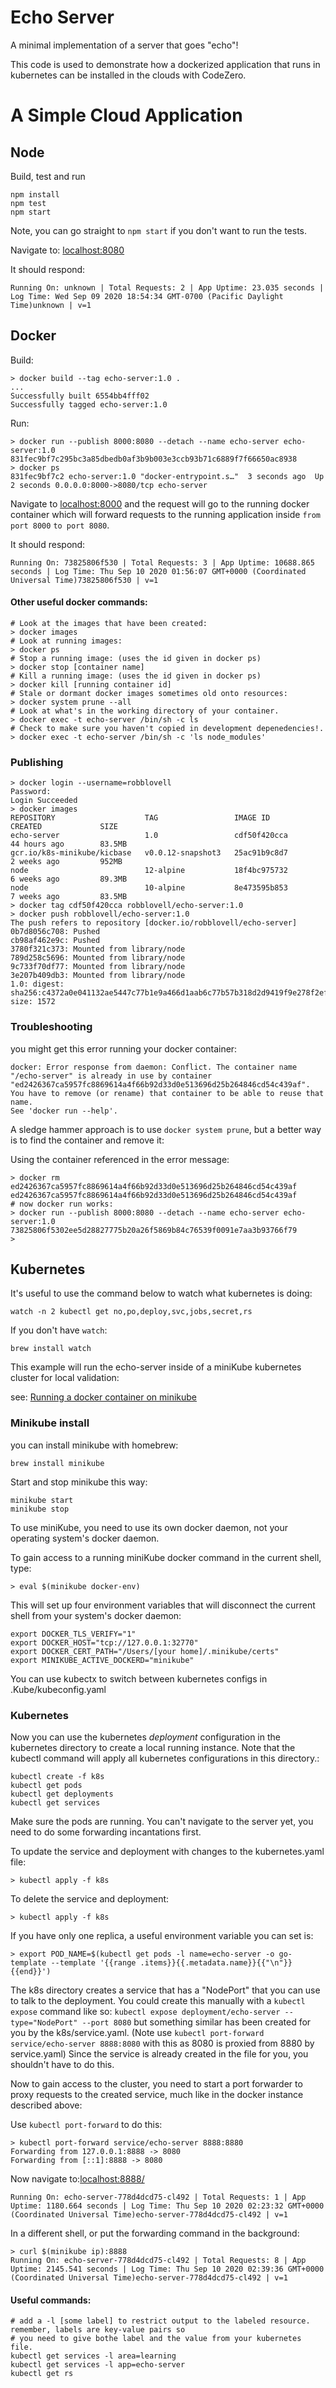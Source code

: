# Echo Server

A minimal implementation of a server that goes "echo"!

This code is used to demonstrate how a dockerized application that runs in kubernetes can be installed in the clouds with CodeZero.

# A Simple Cloud Application
## Node

Build, test and run

```
npm install
npm test
npm start
```
Note, you can go straight to `npm start` if you don't want to run the tests.

Navigate to: [localhost:8080](http://localhost:8080)

It should respond:
```
Running On: unknown | Total Requests: 2 | App Uptime: 23.035 seconds | Log Time: Wed Sep 09 2020 18:54:34 GMT-0700 (Pacific Daylight Time)unknown | v=1
```

## Docker

Build:
```
> docker build --tag echo-server:1.0 .
...
Successfully built 6554bb4fff02
Successfully tagged echo-server:1.0
```
Run:
```
> docker run --publish 8000:8080 --detach --name echo-server echo-server:1.0
831fec9bf7c295bc3a85dbedb0af3b9b003e3ccb93b71c6889f7f66650ac8938
> docker ps
831fec9bf7c2 echo-server:1.0 "docker-entrypoint.s…"  3 seconds ago  Up 2 seconds 0.0.0.0:8000->8080/tcp echo-server
```
Navigate to [localhost:8000](http://localhost:8000) and the request will go to the running docker 
container which will forward requests to the running application inside `from port 8000` `to port 8080`.

It should respond:
```
Running On: 73825806f530 | Total Requests: 3 | App Uptime: 10688.865 seconds | Log Time: Thu Sep 10 2020 01:56:07 GMT+0000 (Coordinated Universal Time)73825806f530 | v=1
```

#### Other useful docker commands:

```
# Look at the images that have been created:
> docker images
# Look at running images:
> docker ps
# Stop a running image: (uses the id given in docker ps)
> docker stop [container name]
# Kill a running image: (uses the id given in docker ps)
> docker kill [running container id]
# Stale or dormant docker images sometimes old onto resources:
> docker system prune --all
# Look at what's in the working directory of your container.
> docker exec -t echo-server /bin/sh -c ls
# Check to make sure you haven't copied in development depenedencies!.
> docker exec -t echo-server /bin/sh -c 'ls node_modules'
```
### Publishing
```
> docker login --username=robblovell 
Password: 
Login Succeeded
> docker images
REPOSITORY                    TAG                 IMAGE ID            CREATED             SIZE
echo-server                   1.0                 cdf50f420cca        44 hours ago        83.5MB
gcr.io/k8s-minikube/kicbase   v0.0.12-snapshot3   25ac91b9c8d7        2 weeks ago         952MB
node                          12-alpine           18f4bc975732        6 weeks ago         89.3MB
node                          10-alpine           8e473595b853        7 weeks ago         83.5MB
> docker tag cdf50f420cca robblovell/echo-server:1.0
> docker push robblovell/echo-server:1.0
The push refers to repository [docker.io/robblovell/echo-server]
0b7d8056c708: Pushed 
cb98af462e9c: Pushed 
3780f321c373: Mounted from library/node 
789d258c5696: Mounted from library/node 
9c733f70df77: Mounted from library/node 
3e207b409db3: Mounted from library/node 
1.0: digest: sha256:c4372a0e041132ae5447c77b1e9a466d1aab6c77b57b318d2d9419f9e278f2ef size: 1572
```
### Troubleshooting

you might get this error running your docker container:

```
docker: Error response from daemon: Conflict. The container name "/echo-server" is already in use by container "ed2426367ca5957fc8869614a4f66b92d33d0e513696d25b264846cd54c439af". You have to remove (or rename) that container to be able to reuse that name.
See 'docker run --help'.
```
A sledge hammer approach is to use `docker system prune`, but a better way is to find the container and remove it:

Using the container referenced in the error message:
```
> docker rm ed2426367ca5957fc8869614a4f66b92d33d0e513696d25b264846cd54c439af
ed2426367ca5957fc8869614a4f66b92d33d0e513696d25b264846cd54c439af
# now docker run works: 
> docker run --publish 8000:8080 --detach --name echo-server echo-server:1.0
73825806f5302ee5d28827775b20a26f5869b84c76539f0091e7aa3b93766f79
> 
```

## Kubernetes

It's useful to use the command below to watch what kubernetes is doing:
```
watch -n 2 kubectl get no,po,deploy,svc,jobs,secret,rs
```

If you don't have `watch`:
```
brew install watch
```

This example will run the echo-server inside of a miniKube kubernetes cluster for local validation:

see: [Running a docker container on minikube](https://medium.com/bb-tutorials-and-thoughts/how-to-use-own-local-doker-images-with-minikube-2c1ed0b0968)

### Minikube install

you can install minikube with homebrew:
```
brew install minikube
```

Start and stop minikube this way:
```
minikube start
minikube stop
```
To use miniKube, you need to use its own docker daemon, not your operating system's docker daemon.

To gain access to a running miniKube docker command in the current shell, type:
```
> eval $(minikube docker-env)
```
This will set up four environment variables that will disconnect the current shell from your system's docker daemon:
```
export DOCKER_TLS_VERIFY="1"
export DOCKER_HOST="tcp://127.0.0.1:32770"
export DOCKER_CERT_PATH="/Users/[your home]/.minikube/certs"
export MINIKUBE_ACTIVE_DOCKERD="minikube"
```
You can use kubectx to switch between kubernetes configs in .Kube/kubeconfig.yaml
### Kubernetes

Now you can use the kubernetes *deployment* configuration in the kubernetes directory to 
create a local running instance. Note that the kubectl command will apply all kubernetes configurations
in this directory.:

```
kubectl create -f k8s
kubectl get pods
kubectl get deployments
kubectl get services
```

Make sure the pods are running. You can't navigate to the server yet, you need to do some 
forwarding incantations first.

To update the service and deployment with changes to the kubernetes.yaml file:
```
> kubectl apply -f k8s
```
To delete the service and deployment:
```
> kubectl apply -f k8s
```
If you have only one replica, a useful environment variable you can set is:
```
> export POD_NAME=$(kubectl get pods -l name=echo-server -o go-template --template '{{range .items}}{{.metadata.name}}{{"\n"}}{{end}}')
```

The k8s directory creates a service that has a "NodePort" that you can use to talk to the
deployment. You could create this manually with a `kubectl expose` command like so: 
`kubectl expose deployment/echo-server --type="NodePort" --port 8080` but something similar has
been created for you by the k8s/service.yaml. 
(Note use `kubectl port-forward service/echo-server 8888:8080` with this as 8080 
is proxied from 8880 by service.yaml) 
Since the service is already created in the file for you, you shouldn't have to do this.

Now to gain access to the cluster, you need to start a port forwarder
to proxy requests to the created service, much like in the docker instance described above:

Use `kubectl port-forward` to do this:

```
> kubectl port-forward service/echo-server 8888:8880
Forwarding from 127.0.0.1:8888 -> 8080
Forwarding from [::1]:8888 -> 8080
```
Now navigate to:[localhost:8888/](http://localhost:8888/)
```
Running On: echo-server-778d4dcd75-cl492 | Total Requests: 1 | App Uptime: 1180.664 seconds | Log Time: Thu Sep 10 2020 02:23:32 GMT+0000 (Coordinated Universal Time)echo-server-778d4dcd75-cl492 | v=1
```

In a different shell, or put the forwarding command in the background:
```
> curl $(minikube ip):8888
Running On: echo-server-778d4dcd75-cl492 | Total Requests: 8 | App Uptime: 2145.541 seconds | Log Time: Thu Sep 10 2020 02:39:36 GMT+0000 (Coordinated Universal Time)echo-server-778d4dcd75-cl492 | v=1
```
#### Useful commands:
```
# add a -l [some label] to restrict output to the labeled resource. remember, labels are key-value pairs so
# you need to give bothe label and the value from your kubernetes file.
kubectl get services -l area=learning
kubectl get services -l app=echo-server
kubectl get rs
```

